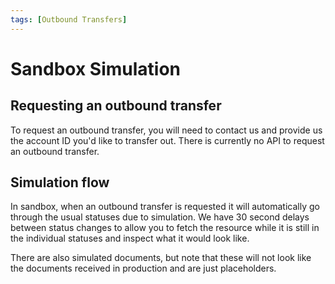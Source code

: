 ```yaml
---
tags: [Outbound Transfers]
---
```


# Sandbox Simulation

## Requesting an outbound transfer

To request an outbound transfer, you will need to contact us and provide us the account ID you'd like to transfer out. There is currently no API to request an outbound transfer.

## Simulation flow

In sandbox, when an outbound transfer is requested it will automatically go through the usual statuses due to simulation. We have 30 second delays between status changes to allow you to fetch the resource while it is still in the individual statuses and inspect what it would look like. 

There are also simulated documents, but note that these will not look like the documents received in production and are just placeholders.